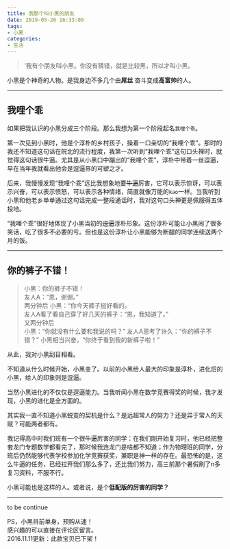 ```yaml
---
title: 我那个叫小黑的朋友
date: 2019-05-26 16:33:00
tags: 
- 小黑
categories:
- 生活
---
```


> '我有个朋友叫小黑。你没有猜错，就是比较黑，所以才叫小黑。

小黑是个神奇的人物。是我身边不多几个由**屌丝**
奋斗变成**高富帅**的人。

<!-- more -->
---

## 我哩个乖

如果把我认识的小黑分成三个阶段。那么我想为第一个阶段起名`我哩个乖`。

第一次见到小黑时，他是个淳朴的乡村孩子，操着一口亲切的“我哩个乖”。那时的我还不知道这句话在皖北的流行程度，我第一次听到“我哩个乖”这句口头禅时，就觉得这句话很牛逼。尤其是从小黑口中蹦出的“我哩个乖”，淳朴中带着一丝逗逼，早在当年我就看出他会是逗逼界的可塑之才。  

后来，我慢慢发现“我哩个乖”远比我想象地要~~牛逼~~厉害，它可以表示惊讶，可以表示兴奋，可以表示愤怒，可以表示各种情绪，简直就像万能的`kao`一样。当我听到小黑和他老乡单单通过这句话完成一整段通话时，我对这句口头禅更是佩服得五体投地。

“我哩个乖”很好地体现了小黑当初的~~逗逼~~淳朴形象。这份淳朴可能让小黑闹了很多笑话，吃了很多不必要的亏。但也是这份淳朴让小黑能够为断腿的同学连续送两个月的饭。

---

## 你的裤子不错！

> 小黑：你的裤子不错！  
> 友人A：“恩，谢谢。”  
> 两分钟后
> 小黑：“你今天裤子挺好看的。  
> 友人A看了看自己穿了好几天的裤子：“恩，我知道了。”  
> 又两分钟后  
> 小黑：“你就没有什么要和我说的吗？”
> 友人A思考了许久：“你的裤子不错？”
> 小黑相当兴奋，“你终于看到我的新裤子啦！”

从此，我对小黑刮目相看。

不知道从什么时候开始，小黑变了。以前的小黑给人最大的印象是淳朴，进化后的小黑，给人的印象则是逗逼。

当然小黑进化的不仅仅是逗逼能力。当我听闻小黑在数学竞赛得奖的时候，我才发现，小黑的进化是全方面的。

其实我一直不知道小黑蜕变的契机是什么？是远超常人的努力？还是异于常人的天赋？可能两者都有。

我记得高中时我们班有一个很~~牛逼~~厉害的同学：在我们刚开始复习时，他已经把整套龙门专题数学都看完了，那时候我连龙门是啥都不知道；作为物理班的同学，分班后仍然能够代表学校参加化学竞赛获奖，兼职是神一样的存在。最恐怖的是，这么牛逼的任务，已经拉开我们那么多了，还比我们努力，高三前那个暑假刷了n多复习资料，不服不行。  

小黑可能也是这样的人。或者说，是个**低配版的厉害的同学？**

---
to be continue

PS，小黑目前单身，预购从速！  
感兴趣的可以直接在评论区留言。  
2016.11.11更新：此款宝贝已下架！
